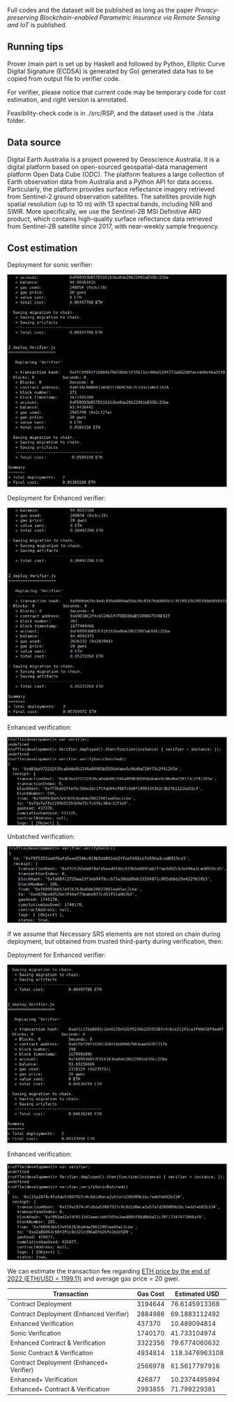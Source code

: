 Full codes and the dataset will be published as long as the paper *Privacy-preserving Blockchain-enabled Parametric Insurance via Remote Sensing and IoT* is published.



## Running tips



Prover (main part is set up by Haskell and followed by Python, Elliptic Curve Digital Signature (ECDSA) is generated by Go) generated data has to be copied from output file to verifier code.

For verifier, please notice that current code may be temporary code for cost estimation, and right version is annotated.

Feasibility-check code is in ./src/RSP, and the dataset used is the ./data folder.



## Data source



Digital Earth Australia is a project powered by Geoscience Australia. It is a digital platform based on open-sourced geospatial-data management platform Open Data Cube (ODC). The platform features a large collection of Earth observation data from Australia and a Python API for data access. Particularly, the platform provides surface reflectance imagery retrieved from Sentinel-2 ground observation satellites. The satellites provide high spatial resolution (up to 10 m) with 13 spectral bands, including NIR and SWIR. More specifically, we use the Sentinel-2B MSI Definitive ARD product, which contains high-quality surface reflectance data retrieved from Sentinel-2B satellite since 2017, with near-weekly sample frequency.



## Cost estimation



Deployment for sonic verifier:

![2](graphs//2.png)



Deployment for Enhanced verifier:

![2](graphs//4.png)



Enhanced verification:

![3](graphs//3.png)



Unbatched verification:

![1](graphs//1.png)



If we assume that Necessary SRS elements are not stored on chain during deployment, but obtained from trusted third-party during verification, then:



Deployment for Enhanced verifier:

![1](graphs//5.png)



Enhanced verification:

![1](graphs//6.png)





We can estimate the transaction fee regarding [ETH price by the end of 2022 (ETH/USD = 1199.11)](https://ycharts.com/indicators/ethereum_price) and average gas price = 20 gwei.



| Transaction                              | Gas Cost | Estimated USD  |
| ---------------------------------------- | -------- | -------------- |
| Contract Deployment                      | 3194644  | 76.6145913368  |
| Contract Deployment (Enhanced Verifier)  | 2884986  | 69.1883112492  |
| Enhanced Verification                    | 437370   | 10.489094814   |
| Sonic Verification                       | 1740170  | 41.733104974   |
| Enhanced Contract & Verification         | 3322356  | 79.6774060632  |
| Sonic Contract & Verification            | 4934814  | 118.3476963108 |
| Contract Deployment (Enhanced+ Verifier) | 2566978  | 61.5617797916  |
| Enhanced+ Verification                   | 426877   | 10.2374495894  |
| Enhanced+ Contract & Verification        | 2993855  | 71.799229381   |





